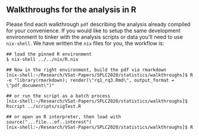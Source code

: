 ## Walkthroughs for the analysis in R

Please find each walkthrough `pdf` describing the analysis already compiled for
your convenience. If you would like to setup the same development environment to
tinker with the analysis scripts or data you'll need to use `nix-shell`. We have
written the `nix` files for you, the workflow is:

```
## load the pinned R environment
$ nix-shell ../../nix/R.nix

## Now in the right environment, build the pdf via rmarkdown
[nix-shell:~/Research/VSat-Papers/SPLC2020/statistics/walkthroughs]$ R -e "library(rmarkdown); render(\"rq1_rq3.Rmd\", output_format = \"pdf_document\")"

## or run the script as a batch process
[nix-shell:~/Research/VSat-Papers/SPLC2020/statistics/walkthroughs]$ Rscript ../scripts/sigTest.R

## or open an R interpreter, then load with source("...file...of..interest")
[nix-shell:~/Research/VSat-Papers/SPLC2020/statistics/walkthroughs]$ R
```
